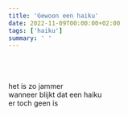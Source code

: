 ```yaml
---
title: 'Gewoon een haiku'
date: 2022-11-09T00:00:00+02:00
tags: ['haiku']
summary: ' '
---
```



&nbsp; \
&nbsp; \
&nbsp; \
het is zo jammer \
wanneer blijkt dat een haiku \
er toch geen is   
&nbsp; \
&nbsp; \
&nbsp;

